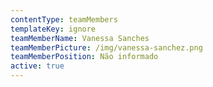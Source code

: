 ```yaml
---
contentType: teamMembers
templateKey: ignore
teamMemberName: Vanessa Sanches
teamMemberPicture: /img/vanessa-sanchez.png
teamMemberPosition: Não informado
active: true
---
```


